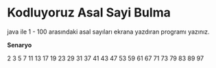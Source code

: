 # Kodluyoruz Asal Sayi Bulma

java ile 1 - 100 arasındaki asal sayıları ekrana yazdıran programı yazınız.

**Senaryo**

2 3 5 7 11 13 17 19 23 29 31 37 41 43 47 53 59 61 67 71 73 79 83 89 97 
